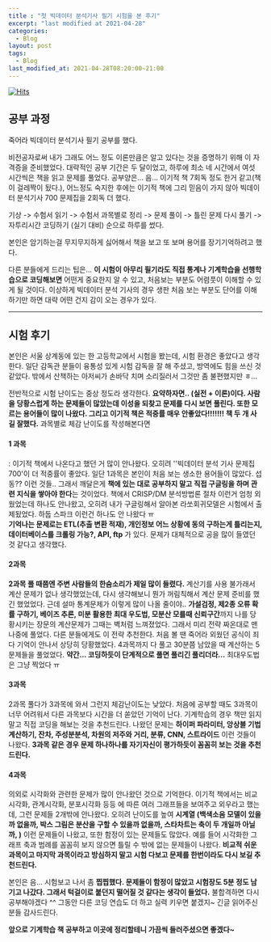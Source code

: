```yaml
---  
title : "첫 빅데이터 분석기사 필기 시험을 본 후기"  
excerpt: "last modified at 2021-04-28"  
categories:
  - Blog
layout: post  
tags:
  - Blog  
last_modified_at: 2021-04-28T08:20:00~21:00  
---  
```


[![Hits](https://hits.seeyoufarm.com/api/count/incr/badge.svg?url=https%3A%2F%2Frlagksqls17.github.io%2Fblog%2FBig1%2F&count_bg=%2379C83D&title_bg=%23555555&icon=&icon_color=%23E7E7E7&title=hits&edge_flat=false)](https://hits.seeyoufarm.com)  

## 공부 과정  

죽어라 빅데이터 분석기사 필기 공부를 했다.  

비전공자로써 내가 그래도 어느 정도 이론만큼은 알고 있다는 것을 증명하기 위해 이 자격증을 준비했었다. 대략적인 공부 기간은 두 달이었고, 하루에 최소 네 시간에서 여섯 시간씩은 책을 읽고 문제를 풀었다. 공부양은... 음... 이기적 책 7회독 정도 한거 같고(책이 걸레짝이 됬다.), 어느정도 숙지한 후에는 이기적 책에 그리 믿음이 가지 않아 빅데이터 분석기사 700 문제집을 2회독 더 했다.  

기상 -> 수험서 읽기 -> 수험서 과목별로 정리 -> 문제 풀이 -> 틀린 문제 다시 풀기 -> 자투리시간 코딩하기 (실기 대비) 순으로 하루를 썼다.  

본인은 암기하는걸 무지무지하게 싫어해서 책을 보고 또 보며 용어를 장기기억하려고 했다.  

다른 분들에게 드리는 팁은... **이 시험이 아무리 필기라도 직접 통계나 기계학습을 선행학습으로 코딩해보면** 어떤게 중요한지 알 수 있고, 처음보는 부분도 어렴풋이 이해할 수 있게 될 것이다. 이상하게 빅데이터 분석 기사의 경우 생판 처음 보는 부분도 단어를 이해하기만 하면 대략 어떤 건지 감이 오는 경우가 있다.  

---  

## 시험 후기   
본인은 서울 상계동에 있는 한 고등학교에서 시험을 봤는데, 시험 환경은 좋았다고 생각한다. 일단 감독관 분들이 융통성 있게 시험 감독을 잘 해 주셨고, 방역에도 힘을 쓰신 것 같았다. 밖에서 산책하는 아저씨가 손바닥 치며 소리질러서 그것만 좀 불편했지만 ㅎ...  

전반적으로 시험 난이도는 중상 정도라 생각한다. **요약하자면.. (실전 + 이론)이다. 사람을 당황스럽게 하는 문제들이 많았는데 이성을 되찾고 문제를 다시 보면 풀린다. 또한 모르는 용어들이 많이 나왔다. 그리고 이기적 책은 적중률 매우 안좋았다!!!!!!! 책 두 개 사길 잘했다.**  과목별로 체감 난이도를 작성해본다면  

#### 1 과목  
: 이기적 책에서 나온다고 했던 거 많이 안나왔다. 오히려 ''빅데이터 분석 기사 문제집 700'이 더 적중률이 좋았다. 일단 1과목은 본인이 처음 보는 생소한 용어들이 많았다. 섭동?? 이런 것들.. 그래서 깨달은게 **책에 있는 대로 공부하지 말고 직접 구글링을 하며 관련 지식을 쌓아야 한다**는 것이었다. 책에서 CRISP/DM 분석방법론 절차 이런거 엄청 외웠었는데 하나도 안나왔고, 오히려 내가 구글링해서 알아본 라쏘회귀모델은 시험에서 출제됬었다. 하둡 스파크 이런건 하나도 안 나왔다 ㅠ      
**기억나는 문제로는 ETL(추출 변환 적재), 개인정보 어느 상황에 동의 구하는게 틀리는지, 데이터베이스를 크롤링 가능?, API, ftp** 가 있다. 문제가 대체적으로 공을 많이 들였던 것 같다고 생각했다.  

#### 2과목  
**2과목 풀 때쯤엔 주변 사람들의 한숨소리가 제일 많이 들렸다.** 계산기를 사용 불가래서 계산 문제가 없나 생각했었는데, 다시 생각해보니 뭔가 꺼림칙해서 계산 문제 준비를 했긴 했었었다. 근데 설마 통계문제가 이렇게 많이 나올 줄이야.. **가설검정, 제2종 오류 확률 구하기, 베이즈 추론, 미분 활용한 최대 우도법, 모분산 모를때 신뢰구간**까지 나를 당황시키는 장문의 계산문제가 그때는 벽처럼 느껴졌었다. 그래서 미리 전략 짜온대로 맨 나중에 풀었다. 다른 분들에게도 이 전략 추천한다. 처음 볼 땐 죽어라 외웠던 공식이 죄다 기억이 안나서 상당히 당황했었다. 4과목까지 다 풀고 30분쯤 남았을 때 계산하는 5문제들을 풀었었다. **약간... 코딩하듯이 단계적으로 풀면 풀리긴 풀리더라...** 최대우도법은 그냥 찍었다 ㅠ   

#### 3과목  
2과목 풀다가 3과목에 와서 그런지 체감난이도는 낮았다. 처음에 공부할 때도 3과목이 너무 어려워서 다른 과목보다 시간을 더 쏟았던 기억이 난다. 기계학습의 경우 책만 읽지 말고 직접 코딩을 해보는 것을 추천드린다. 나왔던 문제는 **하이퍼 파라미터, 앙상블 기법 계산하기, 잔차, 주성분분석, 차원의 저주와 거리, 분류, CNN, 스트라이드** 이런 것들이 나왔다. **3과목 같은 경우 문제 하나하나를 자기자신이 평가하듯이 꼼꼼히 보는 것을 추천드린다.**  

#### 4과목  
의외로 시각화와 관련한 문제가 많이 안나왔던 것으로 기억한다. 이기적 책에서는 비교시각화, 관계시각화, 분포시각화 등등 에 따른 여러 그래프들을 보여주고 외우라고 했는데, 그런 문제들 2개밖에 안나왔다. 오히려 난이도를 높여 **시계열 (백색소음 모델이 있을까 없을까, 박스 그림은 분산을 구할 수 있을까 없을까, 스타차트는 축이 두 개일까 아닐까, )** 이런 문제들이 나왔고, 또한 함정이 있는 문제들도 많았다. 예를 들어 시각화한 그래프 축과 범례를 꼼꼼히 보지 않으면 틀릴 수 밖에 없는 문제들이 나왔다. **비교적 쉬운 과목이고 마지막 과목이라고 방심하지 말고 시험 다보고 문제를 한번이라도 다시 보길 추천드린다.**  

본인은 음... 시험보고 나서 좀 **찝찝했다. 문제들이 함정이 많았고 시험장도 5분 정도 남기고 나갔다. 그래서 턱걸이로 붙던지 떨어질 것 같다는 생각이 들었다.** 불합격하면 다시 공부해야겠다 ^^ 그동안 다른 코딩 연습도 더 하고 실력 키우면 붙겠지~ 긴글 읽어주신분들 감사드린다.  

**앞으로 기계학습 책 공부하고 이곳에 정리할테니 가끔씩 들러주셨으면 좋겠다~**  
